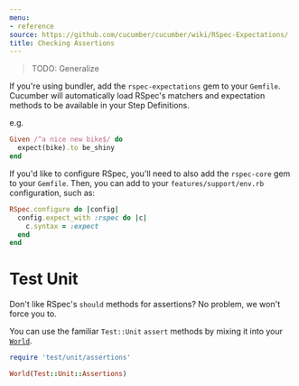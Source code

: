 ```yaml
---
menu:
- reference
source: https://github.com/cucumber/cucumber/wiki/RSpec-Expectations/
title: Checking Assertions
---
```


> TODO: Generalize

If you're using bundler, add the `rspec-expectations` gem to your `Gemfile`.
Cucumber will automatically load RSpec's matchers and expectation methods to be
available in your Step Definitions.

e.g.

```ruby
Given /^a nice new bike$/ do
  expect(bike).to be_shiny
end
```

If you'd like to configure RSpec, you'll need to also add the `rspec-core` gem
to your `Gemfile`. Then, you can add to your `features/support/env.rb`
configuration, such as:

```ruby
RSpec.configure do |config|
  config.expect_with :rspec do |c|
    c.syntax = :expect
  end
end
```

# Test Unit

Don't like RSpec's `should` methods for assertions? No problem, we won't force
you to.

You can use the familiar `Test::Unit` `assert` methods by mixing it into
your [`World`](/wiki/a-whole-new-world).

```ruby
require 'test/unit/assertions'

World(Test::Unit::Assertions)
```

<!-- TODO: You can see a full example under the [examples](https://github.com/cucumber/cucumber/tree/master/examples%2Ftest_unit) -->
